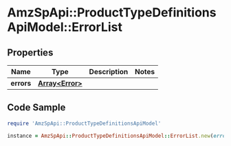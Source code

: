 # AmzSpApi::ProductTypeDefinitionsApiModel::ErrorList

## Properties

Name | Type | Description | Notes
------------ | ------------- | ------------- | -------------
**errors** | [**Array&lt;Error&gt;**](Error.md) |  | 

## Code Sample

```ruby
require 'AmzSpApi::ProductTypeDefinitionsApiModel'

instance = AmzSpApi::ProductTypeDefinitionsApiModel::ErrorList.new(errors: null)
```


